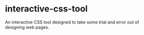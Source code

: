 # interactive-css-tool
An interactive CSS tool designed to take some trial and error out of designing web pages.
